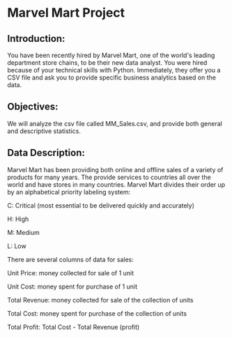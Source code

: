 # Marvel Mart Project

## Introduction:
You have been recently hired by Marvel Mart, one of the world's leading department store chains, to be their new data analyst. You were hired because of your technical skills with Python. Immediately, they offer you a CSV file and ask you to provide specific business analytics based on the data. 

## Objectives:
We will analyze the csv file called MM_Sales.csv, and provide both general and descriptive statistics.

## Data Description:
Marvel Mart has been providing both online and offline sales of a variety of  products for many years. The provide services to countries all over the world and have stores in many countries. Marvel Mart divides their order up by an alphabetical priority labeling system: 

C: Critical (most essential to be delivered quickly and accurately) 

H: High 

M: Medium 

L: Low 


There are several columns of data for sales: 


Unit Price: money collected for sale of 1 unit 

Unit Cost: money spent for purchase of 1 unit 

Total Revenue: money collected for sale of the collection of units 

Total Cost: money spent for purchase of the collection of units 

Total Profit: Total Cost - Total Revenue (profit)      
